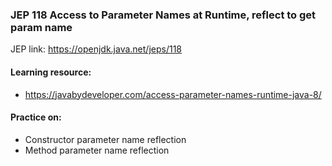 ### JEP 118 Access to Parameter Names at Runtime, reflect to get param name

JEP link: 
https://openjdk.java.net/jeps/118

#### Learning resource:
- https://javabydeveloper.com/access-parameter-names-runtime-java-8/

#### Practice on:
- Constructor parameter name reflection
- Method parameter name reflection

